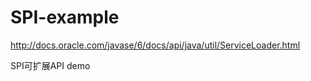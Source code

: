 # SPI-example


http://docs.oracle.com/javase/6/docs/api/java/util/ServiceLoader.html

SPI可扩展API demo
